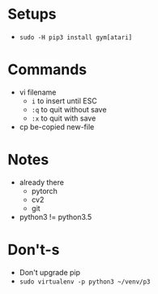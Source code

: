 # Setups
- `sudo -H pip3 install gym[atari]`

# Commands
- vi filename
    - `i` to insert until ESC
    - `:q` to quit without save
    - `:x` to quit with save
- cp be-copied new-file

# Notes
- already there
    - pytorch
    - cv2
    - git
- python3 != python3.5 

# Don't-s
- Don't upgrade pip
- `sudo virtualenv -p python3 ~/venv/p3`